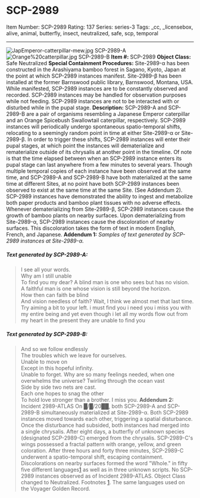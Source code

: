 # SCP-2989
Item Number: SCP-2989
Rating: 137
Series: series-3
Tags: _cc, _licensebox, alive, animal, butterfly, insect, neutralized, safe, scp, temporal

---

![JapEmperor-catterpillar-mew.jpg](https://scp-wiki.wdfiles.com/local--files/scp-2989/JapEmperor-catterpillar-mew.jpg)
SCP-2989-A
![Orange%20catterpillar.jpg](https://scp-wiki.wdfiles.com/local--files/scp-2989/Orange%20catterpillar.jpg)
SCP-2989-B
**Item #:** SCP-2989
**Object Class:** Safe Neutralized
**Special Containment Procedures:** Site-2989-α has been constructed in the Arashiyama bamboo forest in Sagano, Kyoto, Japan at the point at which SCP-2989 instances manifest. Site-2989-β has been installed at the former Barnswood public library, Barnswood, Montana, USA.
While manifested, SCP-2989 instances are to be constantly observed and recorded. SCP-2989 instances may be handled for observation purposes while not feeding. SCP-2989 instances are not to be interacted with or disturbed while in the pupal stage.
**Description:** SCP-2989-A and SCP-2989-B are a pair of organisms resembling a Japanese Emperor caterpillar and an Orange Spicebush Swallowtail caterpillar, respectively.
SCP-2989 instances will periodically undergo spontaneous spatio-temporal shifts, relocating to a seemingly random point in time at either Site-2989-α or Site-2989-β. In order to trigger these shifts, SCP-2989 instances will enter their pupal stages, at which point the instances will dematerialize and rematerialize outside of its chrysalis at another point in the timeline. Of note is that the time elapsed between when an SCP-2989 instance enters its pupal stage can last anywhere from a few minutes to several years. Though multiple temporal copies of each instance have been observed at the same time, and SCP-2989-A and SCP-2989-B have both materialized at the same time at different Sites, at no point have both SCP-2989 instances been observed to exist at the same time at the same Site. (See Addendum 2).
SCP-2989 instances have demonstrated the ability to ingest and metabolize both paper products and bamboo plant tissues with no adverse effects. Whenever dematerializing from Site-2989-β, SCP-2989 instances cause the growth of bamboo plants on nearby surfaces. Upon dematerializing from Site-2989-α, SCP-2989 instances cause the discoloration of nearby surfaces. This discoloration takes the form of text in modern English, French, and Japanese.
**Addendum 1:** _Samples of text generated by SCP-2989 instances at Site-2989-α._
##### Text generated by SCP-2989-A:
> I see all your words.  
>  Why am I still unable  
>  To find you my dear?
> A blind man is one who sees but has no vision.  
>  A faithful man is one whose vision is still beyond the horizon.  
>  How then can faith be blind  
>  And vision needless of faith?
> Wait, I think we almost met that last time. Try aiming a bit to your left.
> i must find you i need you i miss you with my entire being and yet even though i let all my words flow out from my heart in the present they are unable to find you
##### Text generated by SCP-2989-B:
> And so we follow endlessly  
>  The troubles which we leave for ourselves.  
>  Unable to move on  
>  Except in this hopeful infinity.  
>  Unable to forget.
> Why are so many feelings needed, when one overwhelms the universe?
> Twirling through the ocean vast  
>  Side by side two nets are cast.  
>  Each one hopes to snag the other  
>  To hold love stronger than a brother.
> I miss you.
**Addendum 2:** Incident 2989-ATLAS
On █/█/20██, both SCP-2989-A and SCP-2989-B simultaneously materialized at Site-2989-α. Both SCP-2989 instances moved towards each other, triggering a spatial disturbance. Once the disturbance had subsided, both instances had merged into a single chrysalis. After eight days, a butterfly of unknown species (designated SCP-2989-C) emerged from the chrysalis. SCP-2989-C's wings possessed a fractal pattern with orange, yellow, and green coloration. After three hours and forty three minutes, SCP-2989-C underwent a spatio-temporal shift, escaping containment. Discolorations on nearby surfaces formed the word "Whole." in fifty five different languages[1](javascript:;) as well as in three unknown scripts. No SCP-2989 instances observed as of Incident 2989-ATLAS. Object Class changed to Neutralized.
Footnotes
[1](javascript:;). The same languages used on the Voyager Golden Record.